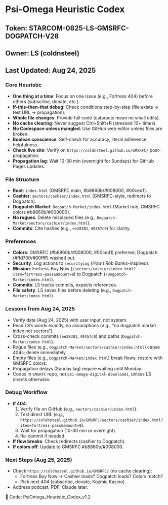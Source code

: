 # Psi-Omega Heuristic Codex
## Token: STARCOM-0825-LS-GMSRFC-DOGPATCH-V28
## Owner: LS (coldnsteel)
## Last Updated: Aug 24, 2025

### Core Heuristic
- **One thing at a time**: Focus on one issue (e.g., Fortress 404) before others (subscribe, donate, etc.).
- **If-this-then-that debug**: Check conditions step-by-step (file exists → test URL → propagation).
- **Whole file changes**: Provide full code (cataracts mean no small edits).
- **No cache clearing**: Never suggest Ctrl+Shift+R (stressed 10+ times).
- **No Codespace unless mangled**: Use GitHub web editor unless files are broken.
- **Boolean conscience**: Self-check for accuracy, literal adherence, helpfulness.
- **Check live site**: Verify on `https://coldnsteel.github.io/GMSRFC/` post-propagation.
- **Propagation lag**: Wait 10-30 min (overnight for Sundays) for GitHub Pages updates.

### File Structure
- **Root**: `index.html` (GMSRFC main, #b8860b/#008000, #00ced1).
- **Cashier**: `sectors/cashier/index.html` (GMSRFC-style, redirects to Dogpatch).
- **Dogpatch Market**: `Dogpatch-Market/index.html` (Market hub, GMSRFC colors #b8860b/#008000).
- **No rogues**: Delete misplaced files (e.g., `Dogpatch-Market/sectors/cashier/index.html`).
- **Commits**: Cite hashes (e.g., `ee28381`, `49457c0`) for clarity.

### Preferences
- **Colors**: GMSRFC (#b8860b/#008000, #00ced1) preferred; Dogpatch (#ffd700/#00ffff) washed out.
- **Security**: Log actions to `securityLog` (*How I Rob Banks*-inspired).
- **Mission**: Fortress Buy Now (`/sectors/cashier/index.html?item=fortress-pass&amount=8`) to Dogpatch (`/Dogpatch-Market/index.html`).
- **Commits**: LS tracks commits, expects references.
- **File safety**: LS saves files before deleting (e.g., `Dogpatch-Market/index.html`).

### Lessons from Aug 24, 2025
- Verify date (Aug 24, 2025) with user input, not system.
- Read LS’s words exactly, no assumptions (e.g., “no dogpatch market index not sectors”).
- Cross-check commits (`ee28381`, `49457c0`) and paths (`Dogpatch-Market/index.html`).
- Rogue files (e.g., `Dogpatch-Market/sectors/cashier/index.html`) cause 404s; delete immediately.
- Empty files (e.g., `Dogpatch-Market/index.html`) break flows; restore with GMSRFC colors.
- Propagation delays (Sunday lag) require waiting until Monday.
- Codex in `GMSRFC` repo, not `psi-omega-digital-downloads`, unless LS directs otherwise.

### Debug Workflow
- **If 404**:
  1. Verify file on GitHub (e.g., `sectors/cashier/index.html`).
  2. Test direct URL (e.g., `https://coldnsteel.github.io/GMSRFC/sectors/cashier/index.html?item=fortress-pass&amount=8`).
  3. Wait for propagation (10-30 min or overnight).
  4. Re-commit if needed.
- **If flow breaks**: Check redirects (cashier to Dogpatch).
- **If colors off**: Update to GMSRFC #b8860b/#008000.

### Next Steps (Aug 25, 2025)
- Check `https://coldnsteel.github.io/GMSRFC/` (no cache clearing):
  - Fortress Buy Now → Cashier loads? Dogpatch loads? Colors match?
  - Pick next 404 (subscribe, donate, Kozmic Kasino).
- Address podcast, PDF, Claude later.

🔑 Code: PsiOmega_Heuristic_Codex_v1.2
